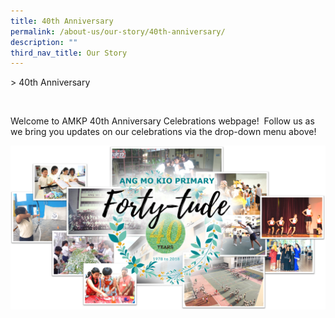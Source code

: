 ```yaml
---
title: 40th Anniversary
permalink: /about-us/our-story/40th-anniversary/
description: ""
third_nav_title: Our Story
---
```

&gt; 40th Anniversary


 

Welcome to AMKP 40th Anniversary Celebrations webpage!  Follow us as we bring you updates on our celebrations via the drop-down menu above!

![](/images/About%20Us/40th%20Anniversary/Coverpic_New.png)